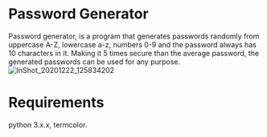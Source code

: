 # Password Generator
Password generator, is a program that generates passwords randomly from uppercase A-Z, lowercase a-z, numbers 0-9 and the password always has 10 characters in it. Making it 5 times secure than the average password, the generated passwords can be used for any purpose.
![InShot_20201222_125834202](https://user-images.githubusercontent.com/74001397/102882187-acafa300-4456-11eb-8e01-1de788ccb8c8.jpg)

# Requirements
python 3.x.x, 
termcolor. 


